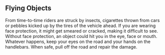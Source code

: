 ## Flying Objects
From time-to-time riders are struck by insects, cigarettes thrown from cars or pebbles kicked up by the tires of the vehicle ahead. If you are wearing face protection, it might get smeared or cracked, making it difficult to see. Without face protection, an object could hit you in the eye, face or mouth. Whatever happens, keep your eyes on the road and your hands on the handlebars. When safe, pull off the road and repair the damage.